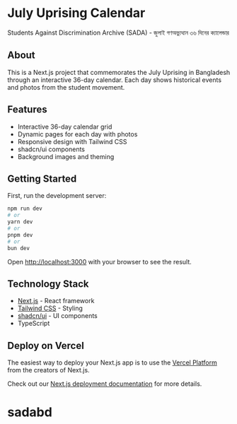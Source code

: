 # July Uprising Calendar

Students Against Discrimination Archive (SADA) - জুলাই গণঅভ্যুত্থান ৩৬ দিনের ক্যালেন্ডার

## About

This is a Next.js project that commemorates the July Uprising in Bangladesh through an interactive 36-day calendar. Each day shows historical events and photos from the student movement.

## Features

- Interactive 36-day calendar grid
- Dynamic pages for each day with photos
- Responsive design with Tailwind CSS
- shadcn/ui components
- Background images and theming

## Getting Started

First, run the development server:

```bash
npm run dev
# or
yarn dev
# or
pnpm dev
# or
bun dev
```

Open [http://localhost:3000](http://localhost:3000) with your browser to see the result.

## Technology Stack

- [Next.js](https://nextjs.org) - React framework
- [Tailwind CSS](https://tailwindcss.com) - Styling
- [shadcn/ui](https://ui.shadcn.com) - UI components
- TypeScript

## Deploy on Vercel

The easiest way to deploy your Next.js app is to use the [Vercel Platform](https://vercel.com/new?utm_medium=default-template&filter=next.js&utm_source=create-next-app&utm_campaign=create-next-app-readme) from the creators of Next.js.

Check out our [Next.js deployment documentation](https://nextjs.org/docs/app/building-your-application/deploying) for more details.
# sadabd
